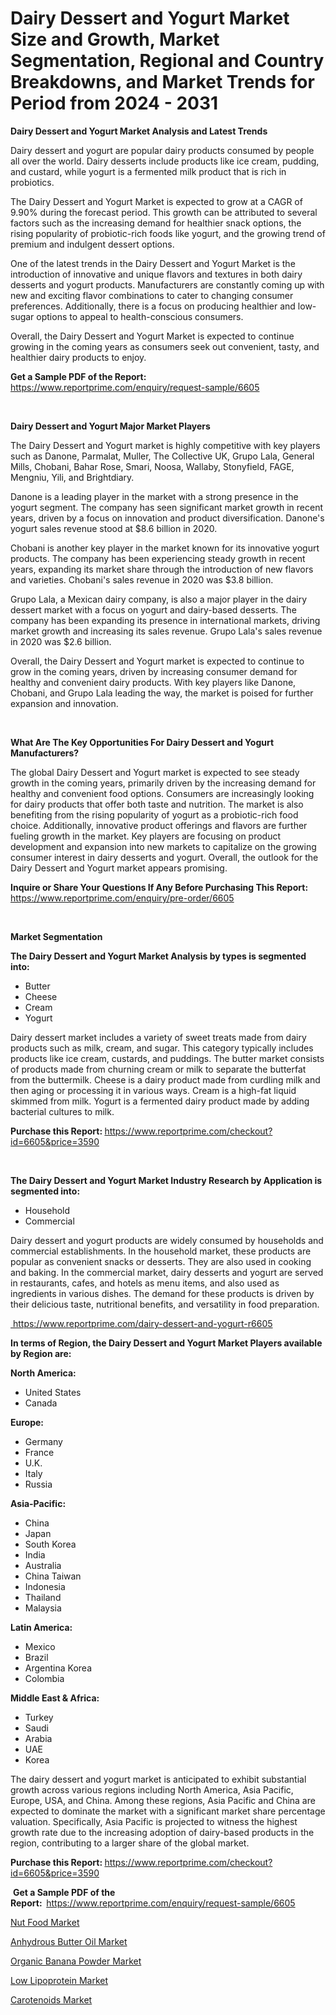 <p><h1>Dairy Dessert and Yogurt Market Size and Growth, Market Segmentation, Regional and Country Breakdowns, and Market Trends for Period from 2024 -  2031</h1></p><p><strong>Dairy Dessert and Yogurt Market Analysis and Latest Trends</strong></p>
<p><p>Dairy dessert and yogurt are popular dairy products consumed by people all over the world. Dairy desserts include products like ice cream, pudding, and custard, while yogurt is a fermented milk product that is rich in probiotics.</p><p>The Dairy Dessert and Yogurt Market is expected to grow at a CAGR of 9.90% during the forecast period. This growth can be attributed to several factors such as the increasing demand for healthier snack options, the rising popularity of probiotic-rich foods like yogurt, and the growing trend of premium and indulgent dessert options.</p><p>One of the latest trends in the Dairy Dessert and Yogurt Market is the introduction of innovative and unique flavors and textures in both dairy desserts and yogurt products. Manufacturers are constantly coming up with new and exciting flavor combinations to cater to changing consumer preferences. Additionally, there is a focus on producing healthier and low-sugar options to appeal to health-conscious consumers.</p><p>Overall, the Dairy Dessert and Yogurt Market is expected to continue growing in the coming years as consumers seek out convenient, tasty, and healthier dairy products to enjoy.</p></p>
<p><strong>Get a Sample PDF of the Report:&nbsp;</strong> <a href="https://www.reportprime.com/enquiry/request-sample/6605">https://www.reportprime.com/enquiry/request-sample/6605</a></p>
<p>&nbsp;</p>
<p><strong>Dairy Dessert and Yogurt Major Market Players</strong></p>
<p><p>The Dairy Dessert and Yogurt market is highly competitive with key players such as Danone, Parmalat, Muller, The Collective UK, Grupo Lala, General Mills, Chobani, Bahar Rose, Smari, Noosa, Wallaby, Stonyfield, FAGE, Mengniu, Yili, and Brightdiary. </p><p>Danone is a leading player in the market with a strong presence in the yogurt segment. The company has seen significant market growth in recent years, driven by a focus on innovation and product diversification. Danone's yogurt sales revenue stood at $8.6 billion in 2020.</p><p>Chobani is another key player in the market known for its innovative yogurt products. The company has been experiencing steady growth in recent years, expanding its market share through the introduction of new flavors and varieties. Chobani's sales revenue in 2020 was $3.8 billion.</p><p>Grupo Lala, a Mexican dairy company, is also a major player in the dairy dessert market with a focus on yogurt and dairy-based desserts. The company has been expanding its presence in international markets, driving market growth and increasing its sales revenue. Grupo Lala's sales revenue in 2020 was $2.6 billion.</p><p>Overall, the Dairy Dessert and Yogurt market is expected to continue to grow in the coming years, driven by increasing consumer demand for healthy and convenient dairy products. With key players like Danone, Chobani, and Grupo Lala leading the way, the market is poised for further expansion and innovation.</p></p>
<p>&nbsp;</p>
<p><strong>What Are The Key Opportunities For Dairy Dessert and Yogurt Manufacturers?</strong></p>
<p><p>The global Dairy Dessert and Yogurt market is expected to see steady growth in the coming years, primarily driven by the increasing demand for healthy and convenient food options. Consumers are increasingly looking for dairy products that offer both taste and nutrition. The market is also benefiting from the rising popularity of yogurt as a probiotic-rich food choice. Additionally, innovative product offerings and flavors are further fueling growth in the market. Key players are focusing on product development and expansion into new markets to capitalize on the growing consumer interest in dairy desserts and yogurt. Overall, the outlook for the Dairy Dessert and Yogurt market appears promising.</p></p>
<p><strong>Inquire or Share Your Questions If Any Before Purchasing This Report:</strong> <a href="https://www.reportprime.com/enquiry/pre-order/6605">https://www.reportprime.com/enquiry/pre-order/6605</a></p>
<p>&nbsp;</p>
<p><strong>Market Segmentation</strong></p>
<p><strong>The Dairy Dessert and Yogurt Market Analysis by types is segmented into:</strong></p>
<p><ul><li>Butter</li><li>Cheese</li><li>Cream</li><li>Yogurt</li></ul></p>
<p><p>Dairy dessert market includes a variety of sweet treats made from dairy products such as milk, cream, and sugar. This category typically includes products like ice cream, custards, and puddings. The butter market consists of products made from churning cream or milk to separate the butterfat from the buttermilk. Cheese is a dairy product made from curdling milk and then aging or processing it in various ways. Cream is a high-fat liquid skimmed from milk. Yogurt is a fermented dairy product made by adding bacterial cultures to milk.</p></p>
<p><strong>Purchase this Report:&nbsp;</strong><a href="https://www.reportprime.com/checkout?id=6605&price=3590">https://www.reportprime.com/checkout?id=6605&price=3590</a></p>
<p>&nbsp;</p>
<p><strong>The Dairy Dessert and Yogurt Market Industry Research by Application is segmented into:</strong></p>
<p><ul><li>Household</li><li>Commercial</li></ul></p>
<p><p>Dairy dessert and yogurt products are widely consumed by households and commercial establishments. In the household market, these products are popular as convenient snacks or desserts. They are also used in cooking and baking. In the commercial market, dairy desserts and yogurt are served in restaurants, cafes, and hotels as menu items, and also used as ingredients in various dishes. The demand for these products is driven by their delicious taste, nutritional benefits, and versatility in food preparation.</p></p>
<p><a href="https://www.reportprime.com/dairy-dessert-and-yogurt-r6605">&nbsp;https://www.reportprime.com/dairy-dessert-and-yogurt-r6605</a></p>
<p><strong>In terms of Region, the Dairy Dessert and Yogurt Market Players available by Region are:</strong></p>
<p>
    <p> <strong> North America: </strong>
        <ul>
            <li>United States</li>
            <li>Canada</li>
        </ul>
        </p> 
    <p> <strong> Europe: </strong>
        <ul>
            <li>Germany</li>
            <li>France</li>
            <li>U.K.</li>
            <li>Italy</li>
            <li>Russia</li>
        </ul>
        </p> 
    <p> <strong> Asia-Pacific: </strong>
        <ul>
            <li>China</li>
            <li>Japan</li>
            <li>South Korea</li>
            <li>India</li>
            <li>Australia</li>
            <li>China Taiwan</li>
            <li>Indonesia</li>
            <li>Thailand</li>
            <li>Malaysia</li>
        </ul>
        </p> 
    <p> <strong> Latin America: </strong>
        <ul>
            <li>Mexico</li>
            <li>Brazil</li>
            <li>Argentina Korea</li>
            <li>Colombia</li>
        </ul>
        </p> 
    <p> <strong> Middle East & Africa: </strong>
        <ul>
            <li>Turkey</li>
            <li>Saudi</li>
            <li>Arabia</li>
            <li>UAE</li>
            <li>Korea</li>
        </ul>
    </p>
    </p>
<p><p>The dairy dessert and yogurt market is anticipated to exhibit substantial growth across various regions including North America, Asia Pacific, Europe, USA, and China. Among these regions, Asia Pacific and China are expected to dominate the market with a significant market share percentage valuation. Specifically, Asia Pacific is projected to witness the highest growth rate due to the increasing adoption of dairy-based products in the region, contributing to a larger share of the global market.</p></p>
<p><strong>Purchase this Report: </strong><a href="https://www.reportprime.com/checkout?id=6605&price=3590">https://www.reportprime.com/checkout?id=6605&price=3590</a></p>
<p>&nbsp;<strong>Get a Sample PDF of the Report:&nbsp;&nbsp;</strong><a href="https://www.reportprime.com/enquiry/request-sample/6605">https://www.reportprime.com/enquiry/request-sample/6605</a></p>
<p><strong></strong></p>
<p><p><a href="https://github.com/RoccoManning/Market-Research-Report-List-6/blob/main/nut-food-market.md">Nut Food Market</a></p><p><a href="https://github.com/mauripalmi/Market-Research-Report-List-5/blob/main/anhydrous-butter-oil-market.md">Anhydrous Butter Oil Market</a></p><p><a href="https://github.com/gulaimolin/Market-Research-Report-List-6/blob/main/organic-banana-powder-market.md">Organic Banana Powder Market</a></p><p><a href="https://github.com/nicoletavirag/Market-Research-Report-List-5/blob/main/low-lipoprotein-market.md">Low Lipoprotein Market</a></p><p><a href="https://github.com/btwcqfvq34/Market-Research-Report-List-2/blob/main/carotenoids-market.md">Carotenoids Market</a></p></p>